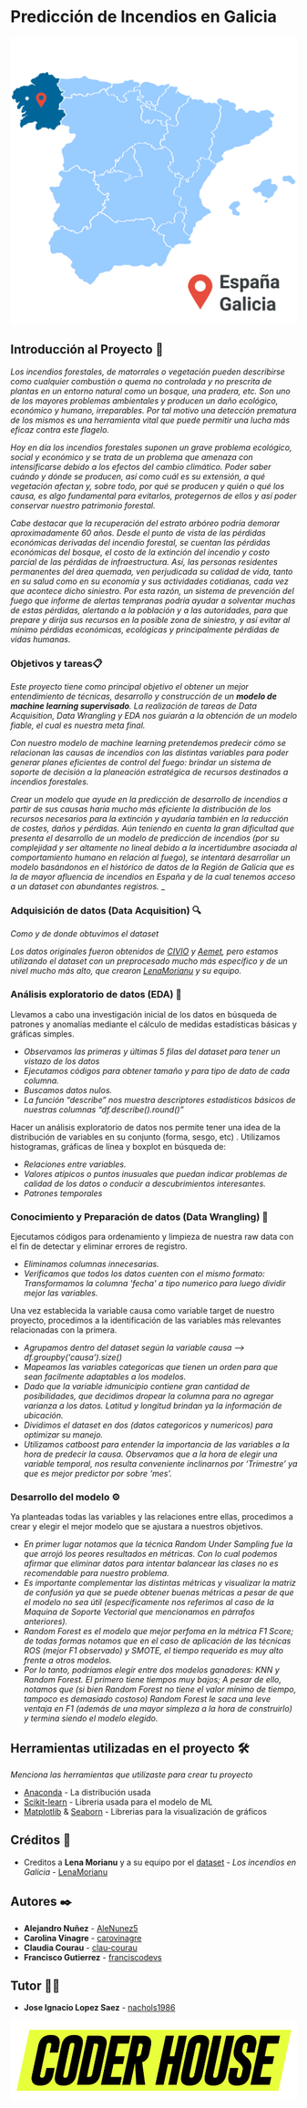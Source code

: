 # Predicción de Incendios en Galicia
![img](data/Spain_Galicia.png)

## Introducción al Proyecto 🚀
_Los incendios forestales, de matorrales o vegetación pueden describirse como cualquier combustión o quema no controlada y no prescrita de plantas en un entorno natural como un bosque, una pradera, etc. Son uno de los mayores problemas ambientales y producen un daño ecológico, económico y humano, irreparables. Por tal motivo una detección prematura de los mismos es una herramienta vital que puede permitir una lucha más eficaz contra este flagelo._

_Hoy en día los incendios forestales suponen un grave problema ecológico, social y económico y se trata de un problema que amenaza con intensificarse debido a los efectos del cambio climático. Poder saber cuándo y dónde se producen, así como cuál es su extensión, a qué vegetación afectan y, sobre todo, por qué se producen y quién o qué los causa, es algo fundamental para evitarlos, protegernos de ellos y así poder conservar nuestro patrimonio forestal._

_Cabe destacar que la recuperación del estrato arbóreo podría demorar aproximadamente 60 años. Desde el punto de vista de las pérdidas económicas derivadas del incendio forestal, se cuentan las pérdidas económicas del bosque, el costo de la extinción del incendio y costo parcial de las pérdidas de infraestructura. Así, las personas residentes permanentes del área quemada, ven perjudicada su calidad de vida, tanto en su salud como en su economía y sus actividades cotidianas, cada vez que acontece dicho siniestro. Por esta razón, un sistema de prevención del fuego que informe de alertas tempranas podría ayudar a solventar muchas de estas pérdidas, alertando a la población y a las autoridades, para que prepare y dirija sus recursos en la posible zona de siniestro, y así evitar al mínimo pérdidas económicas, ecológicas y principalmente pérdidas de vidas humanas._


### Objetivos y tareas📋

_Este proyecto tiene como principal objetivo el obtener un mejor entendimiento de técnicas, desarrollo y construcción de un **modelo de machine learning supervisado**. La realización de tareas de Data Acquisition, Data Wrangling y EDA nos guiarán a la obtención de un modelo fiable, el cual es nuestra meta final._

_Con nuestro modelo de machine learning pretendemos predecir cómo se relacionan las causas de incendios con las distintas variables para poder generar planes eficientes de control del fuego: brindar un sistema de soporte de decisión a la planeación estratégica de recursos destinados a incendios forestales._

_Crear un modelo que ayude en la predicción de desarrollo de incendios a partir de sus causas haría mucho más eficiente la distribución de los recursos necesarios para la extinción y ayudaría también en la reducción de costes, daños y pérdidas. Aún teniendo en cuenta la gran dificultad que presenta el desarrollo de un modelo de predicción de incendios (por su complejidad y ser altamente no lineal debido a la incertidumbre asociada al comportamiento humano en relación al fuego), se intentará desarrollar un modelo basándonos en el histórico de datos de la Región de Galicia que es la de mayor afluencia de incendios en España y de la cual tenemos acceso a un dataset con abundantes registros._
_


### Adquisición de datos (Data Acquisition) :mag:

_Como y de donde obtuvimos el dataset_

_Los datos originales fueron obtenidos de [CIVIO](https://datos.civio.es/dataset/todos-los-incendios-forestales/) y [Aemet](https://opendata.aemet.es/centrodedescargas/productosAEMET), pero estamos utilizando el dataset con un preprocesado mucho más específico y de un nivel mucho más alto, que crearon [LenaMorianu](https://github.com/LenaMorianu) y su equipo._

### Análisis exploratorio de datos (EDA) 🔬
Llevamos a cabo una investigación inicial de los datos en búsqueda de patrones y anomalías mediante el cálculo de medidas estadísticas básicas y gráficas simples.

* _Observamos las primeras y últimas 5 filas del dataset para tener un vistazo de los datos_
* _Ejecutamos códigos para obtener tamaño y para tipo de dato de cada columna._
* _Buscamos datos nulos._
* _La función “describe” nos muestra descriptores estadísticos básicos de nuestras columnas “df.describe().round()”_

Hacer un análisis exploratorio de datos nos permite tener una idea de la distribución de variables en su conjunto (forma, sesgo, etc) . Utilizamos histogramas, gráficas de línea y boxplot en búsqueda de:

* _Relaciones 	entre variables._
* _Valores 	atípicos o puntos inusuales que puedan indicar problemas de calidad de los datos o conducir a descubrimientos interesantes._
* _Patrones 	temporales_

### Conocimiento y Preparación de datos (Data Wrangling) 🔧
Ejecutamos códigos para ordenamiento y limpieza de nuestra raw data con el fin de detectar y eliminar errores de registro.

* _Eliminamos columnas innecesarias._
* _Verificamos que todos los datos cuenten con el mismo formato: 	Transformamos la columna 'fecha' a tipo numerico para luego dividir mejor las variables._

Una vez establecida la variable causa como variable target de nuestro proyecto, procedimos a la identificación de las variables más relevantes relacionadas con la primera.

* _Agrupamos dentro del dataset según la variable causa –> df.groupby('causa').size()_
* _Mapeamos las variables categoricas que tienen un orden para que sean facilmente adaptables a los modelos._
* _Dado que la variable idmunicipio contiene gran cantidad de 	posibilidades, que decidimos dropear la columna para no agregar varianza a los datos. Latitud y longitud brindan ya la información de ubicación._
* _Dividimos el dataset en dos (datos categoricos y numericos) para optimizar su manejo._
* _Utilizamos catboost para entender la importancia de las variables a la hora de predecir 	la causa. Observamos que a la hora de elegir una variable temporal, nos resulta 	conveniente inclinarnos por ‘Trimestre’ ya que es mejor predictor por sobre ‘mes’._

### Desarrollo del modelo ⚙️

Ya planteadas todas las variables y las relaciones entre ellas, procedimos a crear y elegir el mejor modelo que se ajustara a nuestros objetivos.

* _En primer lugar notamos que la técnica Random Under Sampling fue la que arrojó los peores resultados en métricas. Con lo cual podemos afirmar que eliminar datos para intentar balancear las clases no es recomendable para nuestro problema._
* _Es importante complementar las distintas métricas y visualizar la matriz de confusión ya que se puede obtener buenas métricas a pesar de que el modelo no sea útil (específicamente nos referimos al caso de la Maquina de Soporte Vectorial que mencionamos en párrafos anteriores)._
* _Random Forest es el modelo que mejor perfoma en la métrica F1 Score; de todas formas notamos que en el caso de aplicación de las técnicas ROS (mejor F1 observado) y SMOTE, el tiempo requerido es muy alto frente a otros modelos._
* _Por lo tanto, podríamos elegir entre dos modelos ganadores: KNN y Random Forest. El primero tiene tiempos muy bajos; A pesar de ello, notamos que (si bien Random Forest no tiene el valor mínimo de tiempo, tampoco es demasiado costoso) Random Forest le saca una leve ventaja en F1 (además de una mayor simpleza a la hora de construirlo) y termina siendo el modelo elegido._

## Herramientas utilizadas en el proyecto 🛠️

_Menciona las herramientas que utilizaste para crear tu proyecto_

* [Anaconda](https://www.anaconda.com/) - La distribución usada
* [Scikit-learn](https://scikit-learn.org/) - Libreria usada para el modelo de ML
* [Matplotlib](https://matplotlib.org/) & [Seaborn](https://seaborn.pydata.org/) - Librerias para la visualización de gráficos

## Créditos :handshake:

* Creditos a **Lena Morianu** y a su equipo por el [dataset](https://github.com/LenaMorianu/Los-incendios-en-Galicia) - *Los incendios en Galicia* - [LenaMorianu](https://github.com/LenaMorianu)

## Autores ✒️

* **Alejandro Nuñez** - [AleNunez5](https://github.com/AleNunez5)
* **Carolina Vinagre** - [carovinagre](https://github.com/carovinagre)
* **Claudia Courau** - [clau-courau](https://github.com/clau-courau)
* **Francisco Gutierrez** - [franciscodevs](https://github.com/franciscodevs)

## Tutor :raising_hand_man:
* **Jose Ignacio Lopez Saez** - [nachols1986](https://github.com/nachols1986)


![img](data/LOGO_CODER.png)
